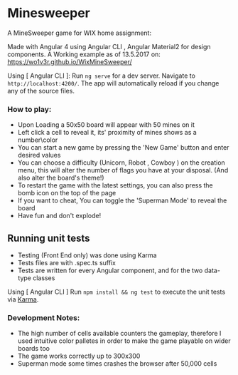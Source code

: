 # Minesweeper
A MineSweeper game for WIX home assignment:

Made with Angular 4 using Angular CLI , Angular Material2 for design components.
A Working example as of 13.5.2017 on: https://wo1v3r.github.io/WixMineSweeper/

Using [ Angular CLI ]:
Run `ng serve` for a dev server. Navigate to `http://localhost:4200/`. The app will automatically reload if you change any of the source files.

### How to play:

- Upon Loading a 50x50 board will appear with 50 mines on it
- Left click a cell to reveal it, its' proximity of mines shows as a number\color
- You can start a new game by pressing the 'New Game' button and enter desired values
- You can choose a difficulty (Unicorn, Robot , Cowboy ) on the creation menu, this will alter the number of flags you have at your disposal. (And also alter the board's theme!)
- To restart the game with the latest settings, you can also press the bomb icon on the top of the page
- If you want to cheat, You can toggle the 'Superman Mode' to reveal the board
- Have fun and don't explode!


## Running unit tests

- Testing (Front End only) was done using Karma
- Tests files are with <Name>.spec.ts suffix 
- Tests are written for every Angular component, and for the two data-type classes

Using [ Angular CLI ]
Run `npm install && ng test` to execute the unit tests via [Karma](https://karma-runner.github.io).


### Development Notes:

- The high number of cells available counters the gameplay, therefore I used intuitive color palletes in order to make the game playable on wider boards too
- The game works correctly up to 300x300
- Superman mode some times crashes the browser after 50,000 cells

